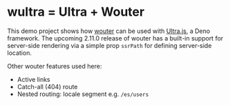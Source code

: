 # wultra = Ultra + Wouter

This demo project shows how [wouter](https://github.com/molefrog/wouter) can be
used with [Ultra.js](https://ultrajs.dev/), a Deno framework. The upcoming
2.11.0 release of wouter has a built-in support for server-side rendering via a
simple prop `ssrPath` for defining server-side location.

Other wouter features used here:

- Active links
- Catch-all (404) route
- Nested routing: locale segment e.g. `/es/users`
